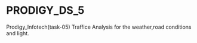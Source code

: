# PRODIGY_DS_5
Prodigy_Infotech(task-05)
Traffice Analysis for the weather,road conditions and light.
